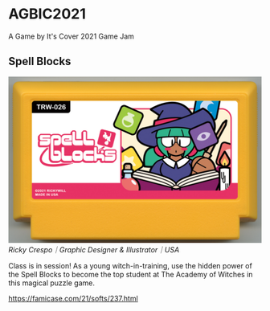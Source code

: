 # AGBIC2021
A Game by It's Cover 2021 Game Jam

## Spell Blocks
![Spell Blocks](cart.jpeg)
*Ricky Crespo｜Graphic Designer & Illustrator｜USA*

Class is in session! As a young witch-in-training, use the hidden power of the Spell Blocks to become the top student at The Academy of Witches in this magical puzzle game.

https://famicase.com/21/softs/237.html
